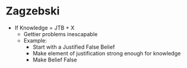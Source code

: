 Zagzebski
==========
- If Knowledge = JTB + X 
  * Gettier problems inescapable
  * Example:
    - Start with a Justified False Belief
    - Make element of justification strong enough for knowledge
    - Make Belief False
